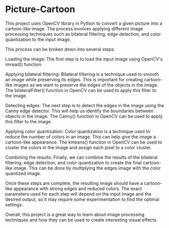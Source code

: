 # Picture-Cartoon
This project uses OpenCV library in Python to convert a given picture into a cartoon-like image. The process involves applying different image processing techniques such as bilateral filtering, edge detection, and color quantization to the input image.

This process can be broken down into several steps:

Loading the image: The first step is to load the input image using OpenCV's imread() function.

Applying bilateral filtering: Bilateral filtering is a technique used to smooth an image while preserving its edges. This is important for creating cartoon-like images as we want to preserve the edges of the objects in the image. The bilateralFilter() function in OpenCV can be used to apply this filter to the image.

Detecting edges: The next step is to detect the edges in the image using the Canny edge detector. This will help us identify the boundaries between objects in the image. The Canny() function in OpenCV can be used to apply this filter to the image.

Applying color quantization: Color quantization is a technique used to reduce the number of colors in an image. This can help give the image a cartoon-like appearance. The kmeans() function in OpenCV can be used to cluster the colors in the image and assign each pixel to a color cluster.

Combining the results: Finally, we can combine the results of the bilateral filtering, edge detection, and color quantization to create the final cartoon-like image. This can be done by multiplying the edges image with the color quantized image.

Once these steps are complete, the resulting image should have a cartoon-like appearance with strong edges and reduced colors. The exact parameters used for each step will depend on the input image and the desired output, so it may require some experimentation to find the optimal settings.

Overall, this project is a great way to learn about image processing techniques and how they can be used to create interesting visual effects.
